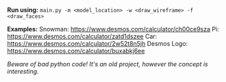 **Run using:** 
```main.py -m <model_location> -w <draw_wireframe> -f <draw_faces>```

**Examples:**
Snowman: https://www.desmos.com/calculator/ch00ce9sza 
Pi: https://www.desmos.com/calculator/zatd1dszee 
Car: https://www.desmos.com/calculator/2w52t8n5jh 
Desmos Logo: https://www.desmos.com/calculator/buxabkj6ee 

*Beware of bad python code! It's an old project, however the concept is interesting.*
